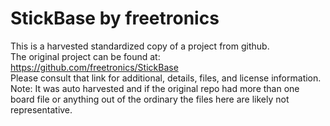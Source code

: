 
# StickBase by freetronics  
This is a harvested standardized copy of a project from github.  
The original project can be found at:  
https://github.com/freetronics/StickBase  
Please consult that link for additional, details, files, and license information.  
Note: It was auto harvested and if the original repo had more than one board file or anything out of the ordinary the files here are likely not representative.  
    